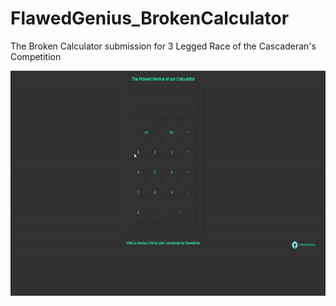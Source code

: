 # FlawedGenius_BrokenCalculator
The Broken Calculator submission for 3 Legged Race of the Cascaderan's Competition

<img src="demo.gif" width="640" height="360" alt="preview" />
